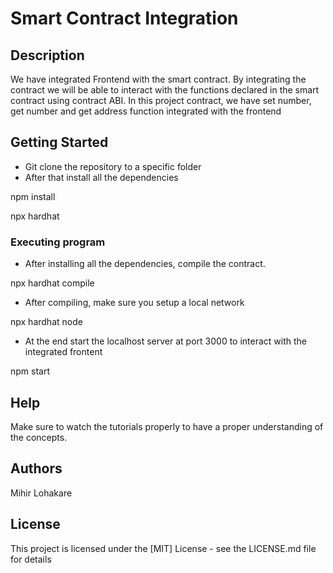 # Smart Contract Integration
## Description
We have integrated Frontend with the smart contract. By integrating the contract we will be able to interact with the functions declared in the smart contract using contract ABI. In this project contract, we have set number, get number and get address function integrated with the frontend

## Getting Started
* Git clone the repository to a specific folder
* After that install all the dependencies
  
npm install
 
npx hardhat


### Executing program
* After installing all the dependencies, compile the contract.
  
npx hardhat compile 

* After compiling, make sure you setup a local network
  
npx hardhat node

* At the end start the localhost server at port 3000 to interact with the integrated frontent
  
npm start

## Help
Make sure to watch the tutorials properly to have a proper understanding of the concepts.

## Authors
Mihir Lohakare 

## License
This project is licensed under the [MIT] License - see the LICENSE.md file for details
